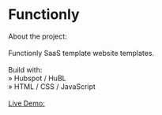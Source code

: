 # Functionly

About the project:<br><br>
Functionly SaaS template website templates.
<br><br>
Build with:<br>
» Hubspot / HuBL<br>
» HTML / CSS / JavaScript
<br><br>
<a href="https://functionly.com/">Live Demo:</a>

<br><br>
<img src="https://siavash.tech/img/portfolio1.png" alt="">
